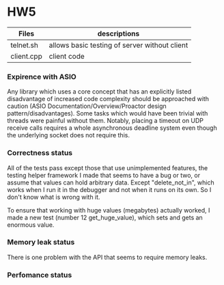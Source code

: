 # HW5

Files | descriptions
--- | ---
telnet.sh | allows basic testing of server without client
client.cpp | client code

### Expirence with ASIO

Any library which uses a core concept that has an explicitly listed disadvantage of increased code complexity should be approached with caution (ASIO Documentation/Overview/Proactor design pattern/disadvantages). Some tasks which would have been trivial with threads were painful without them. Notably, placing a timeout on UDP receive calls requires a whole asynchronous deadline system even though the underlying socket does not require this.

### Correctness status

All of the tests pass except those that use unimplemented features, the testing helper framework I made that seems to have a bug or two, or assume that values can hold arbitrary data. Except "delete_not_in", which works when I run it in the debugger and not when it runs on its own. So I don't know what is wrong with it.

To ensure that working with huge values (megabytes) actually worked, I made a new test (number 12 get_huge_value), which sets and gets an enormous value.

### Memory leak status

There is one problem with the API that seems to require memory leaks. 

### Perfomance status
